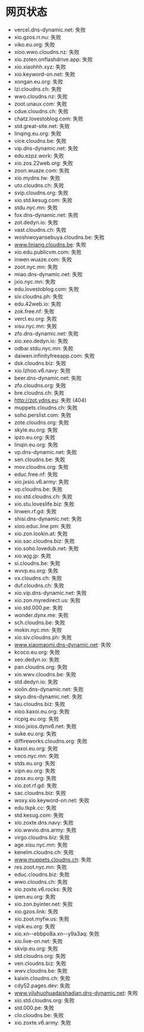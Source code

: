 # 网页状态
- vercel.dns-dynamic.net: 失败
- xio.gzos.rr.nu: 失败
- viko.eu.org: 失败
- xioo.wwo.cloudns.nz: 失败
- xio.zoten.onflashdrive.app: 失败
- xio.xiaohhh.xyz: 失败
- xio.keyword-on.net: 失败
- xongan.eu.org: 失败
- lzi.cloudns.ch: 失败
- wwo.cloudns.nz: 失败
- zoot.unaux.com: 失败
- cdue.cloudns.ch: 失败
- chatz.lovestoblog.com: 失败
- std.great-site.net: 失败
- linqing.eu.org: 失败
- vice.cloudns.be: 失败
- vip.dns-dynamic.net: 失败
- edu.ezpz.work: 失败
- xio.zos.22web.org: 失败
- zoon.wuaze.com: 失败
- xio.mydns.tw: 失败
- uto.cloudns.ch: 失败
- svip.cloudns.org: 失败
- xio.std.kesug.com: 失败
- stdu.nyc.mn: 失败
- fox.dns-dynamic.net: 失败
- zot.dedyn.io: 失败
- vast.cloudns.ch: 失败
- woshiwoyansebuya.cloudns.be: 失败
- www.liniang.cloudns.be: 失败
- xio.edu.publicvm.com: 失败
- inwen.wuaze.com: 失败
- zoot.nyc.mn: 失败
- miao.dns-dynamic.net: 失败
- jxio.nyc.mn: 失败
- edu.lovestoblog.com: 失败
- siv.cloudns.ph: 失败
- edu.42web.io: 失败
- zok.free.nf: 失败
- vercl.eu.org: 失败
- xisu.nyc.mn: 失败
- zfo.dns-dynamic.net: 失败
- xio.xeo.dedyn.io: 失败
- odbar.stdu.nyc.mn: 失败
- daiwen.infinityfreeapp.com: 失败
- dsk.cloudns.biz: 失败
- xio.lzhoo.v6.navy: 失败
- beer.dns-dynamic.net: 失败
- zfo.cloudns.org: 失败
- bre.cloudns.ch: 失败
- http://zot.ydns.eu: 失败 (404)
- muppets.cloudns.ch: 失败
- soho.perslist.com: 失败
- zote.cloudns.org: 失败
- skyle.eu.org: 失败
- ipzo.eu.org: 失败
- linqin.eu.org: 失败
- vp.dns-dynamic.net: 失败
- sen.cloudns.be: 失败
- mov.cloudns.org: 失败
- educ.free.nf: 失败
- xio.jxsio.v6.army: 失败
- vp.cloudns.be: 失败
- xio.std.cloudns.ch: 失败
- xio.stu.loveslife.biz: 失败
- linwen.rf.gd: 失败
- shisi.dns-dynamic.net: 失败
- xioo.educ.line.pm: 失败
- xio.zon.lookin.at: 失败
- xio.sac.cloudns.biz: 失败
- xio.soho.lovedub.net: 失败
- xio.wjg.jp: 失败
- si.cloudns.be: 失败
- wvvp.eu.org: 失败
- vx.cloudns.ch: 失败
- duf.cloudns.ch: 失败
- xio.vip.dns-dynamic.net: 失败
- xio.zon.myredirect.us: 失败
- xio.std.000.pe: 失败
- wonder.dynx.me: 失败
- sch.cloudns.be: 失败
- mokin.nyc.mn: 失败
- xio.siv.cloudns.ph: 失败
- www.xiaomaomi.dns-dynamic.net: 失败
- kcoco.eu.org: 失败
- xeo.dedyn.io: 失败
- pan.cloudns.org: 失败
- xio.wwv.cloudns.be: 失败
- std.dedyn.io: 失败
- xiolin.dns-dynamic.net: 失败
- skyo.dns-dynamic.net: 失败
- tau.cloudns.biz: 失败
- xioo.kaxoi.eu.org: 失败
- ricpig.eu.org: 失败
- xioo.jxios.dynv6.net: 失败
- suke.eu.org: 失败
- diffireworks.cloudns.org: 失败
- kaxoi.eu.org: 失败
- veco.nyc.mn: 失败
- stds.eu.org: 失败
- vipn.eu.org: 失败
- zosx.eu.org: 失败
- xio.zot.rf.gd: 失败
- sac.cloudns.biz: 失败
- woxy.xio.keyword-on.net: 失败
- edu.tkpk.cc: 失败
- std.kesug.com: 失败
- xio.zoxte.dns.navy: 失败
- xio.wwvio.dns.army: 失败
- virgo.cloudns.biz: 失败
- age.xisu.nyc.mn: 失败
- kenelm.cloudns.ch: 失败
- www.muppets.cloudns.ch: 失败
- res.zoot.nyc.mn: 失败
- educ.cloudns.biz: 失败
- wwo.cloudns.ch: 失败
- xio.zoxte.v6.rocks: 失败
- ipen.eu.org: 失败
- xio.zon.byinter.net: 失败
- xio.gzos.link: 失败
- xio.zoot.myfw.us: 失败
- vipk.eu.org: 失败
- xio.xn--ebbpo8a.xn--y9a3aq: 失败
- xio.live-on.net: 失败
- skvip.eu.org: 失败
- std.cloudns.org: 失败
- ven.cloudns.biz: 失败
- wwv.cloudns.be: 失败
- kaixin.cloudns.ch: 失败
- cdy52.pages.dev: 失败
- www.yiluhuohuadaishadian.dns-dynamic.net: 失败
- xio.std.cloudns.org: 失败
- std.000.pe: 失败
- clo.cloudns.be: 失败
- xio.zoxte.v6.army: 失败
